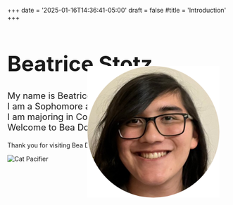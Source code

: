 +++
date = '2025-01-16T14:36:41-05:00'
draft = false
#title = 'Introduction'
+++

<!-- <h1 style="font-size:40px; text-align: center;">Beatrice Stotz</h1> -->


<h1 style="font-size:48px; ">Beatrice Stotz</h1>
<p style="font-size:20px; ">
<!-- <img src="../files/circleHeadshot.png" alt="Bea Headshot" width="300" height="300" style="float:right;" > -->
My name is Beatrice<br>
I am a Sophomore at Columbia University<br>
I am majoring in Computer Science<br>
Welcome to Bea Dot Com!<br>
</p>
<img src="static/images/circleHeadshot.png" alt="Static" width="300" height="300" style="position: absolute; right:250px; top:200px;" >
<img src="images/circleHeadshot.png" alt= "images" width="300" height="300" style="position: absolute; right:250px; top:200px;" >
<img src="../files/circleHeadshot.png" alt="files" width="300" height="300" style="position: absolute; right:250px; top:200px;" >
<!-- <img src="../files/circleHeadshot.png" alt="Bea Headshot" width="300" height="300" style="transform: translate(720px, -200px);" > -->


<!-- <div style="text-align: center;">
<p>test
<em>emphasized test</em></p>
</div> -->

Thank you for visiting Bea Dot Com

![Cat Pacifier](https://media1.tenor.com/m/59UA_u0IglwAAAAd/cat-pacifier.gif)
